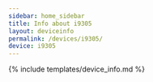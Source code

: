```yaml
---
sidebar: home_sidebar
title: Info about i9305
layout: deviceinfo
permalink: /devices/i9305/
device: i9305
---
```

{% include templates/device_info.md %}
